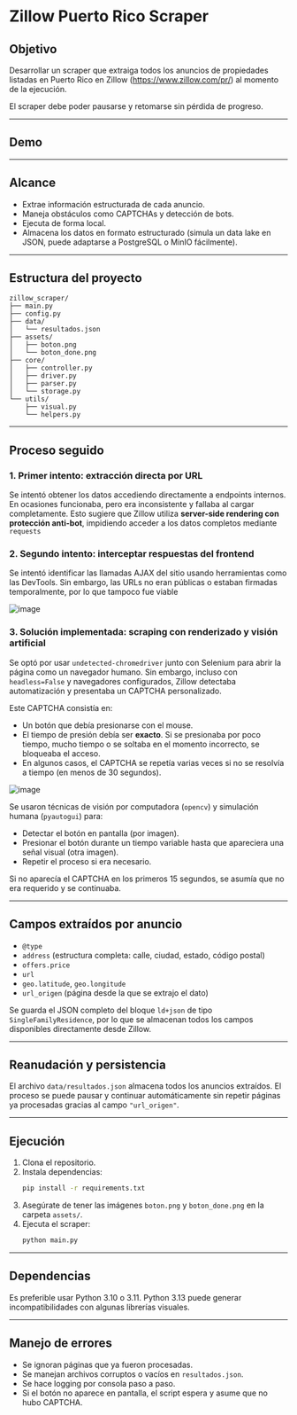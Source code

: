 

# Zillow Puerto Rico Scraper

## Objetivo

Desarrollar un scraper que extraiga todos los anuncios de propiedades listadas en Puerto Rico en Zillow (https://www.zillow.com/pr/) al momento de la ejecución.

El scraper debe poder pausarse y retomarse sin pérdida de progreso.

---

## Demo



---

## Alcance

- Extrae información estructurada de cada anuncio.
- Maneja obstáculos como CAPTCHAs y detección de bots.
- Ejecuta de forma local.
- Almacena los datos en formato estructurado (simula un data lake en JSON, puede adaptarse a PostgreSQL o MinIO fácilmente).

---

## Estructura del proyecto

```
zillow_scraper/
├── main.py
├── config.py
├── data/
│   └── resultados.json
├── assets/
│   ├── boton.png
│   └── boton_done.png
├── core/
│   ├── controller.py
│   ├── driver.py
│   ├── parser.py
│   └── storage.py
└── utils/
    ├── visual.py
    └── helpers.py
```

---

## Proceso seguido

### 1. **Primer intento: extracción directa por URL**
Se intentó obtener los datos accediendo directamente a endpoints internos. En ocasiones funcionaba, pero era inconsistente y fallaba al cargar completamente. Esto sugiere que Zillow utiliza **server-side rendering con protección anti-bot**, impidiendo acceder a los datos completos mediante `requests`

### 2. **Segundo intento: interceptar respuestas del frontend**
Se intentó identificar las llamadas AJAX del sitio usando herramientas como las DevTools. Sin embargo, las URLs no eran públicas o estaban firmadas temporalmente, por lo que tampoco fue viable

![image](https://github.com/user-attachments/assets/41bd65af-871c-4285-82da-0f97b67fda3e)

### 3. **Solución implementada: scraping con renderizado y visión artificial**
Se optó por usar `undetected-chromedriver` junto con Selenium para abrir la página como un navegador humano. Sin embargo, incluso con `headless=False` y navegadores configurados, Zillow detectaba automatización y presentaba un CAPTCHA personalizado.

Este CAPTCHA consistía en:
- Un botón que debía presionarse con el mouse.
- El tiempo de presión debía ser **exacto**. Si se presionaba por poco tiempo, mucho tiempo o se soltaba en el momento incorrecto, se bloqueaba el acceso.
- En algunos casos, el CAPTCHA se repetía varias veces si no se resolvía a tiempo (en menos de 30 segundos).

![image](https://github.com/user-attachments/assets/114dccd1-56d9-4df4-a4d8-407ac968f667)

Se usaron técnicas de visión por computadora (`opencv`) y simulación humana (`pyautogui`) para:
- Detectar el botón en pantalla (por imagen).
- Presionar el botón durante un tiempo variable hasta que apareciera una señal visual (otra imagen).
- Repetir el proceso si era necesario.

Si no aparecía el CAPTCHA en los primeros 15 segundos, se asumía que no era requerido y se continuaba.

---

## Campos extraídos por anuncio

- `@type`
- `address` (estructura completa: calle, ciudad, estado, código postal)
- `offers.price`
- `url`
- `geo.latitude`, `geo.longitude`
- `url_origen` (página desde la que se extrajo el dato)

Se guarda el JSON completo del bloque `ld+json` de tipo `SingleFamilyResidence`, por lo que se almacenan todos los campos disponibles directamente desde Zillow.

---

## Reanudación y persistencia

El archivo `data/resultados.json` almacena todos los anuncios extraídos. El proceso se puede pausar y continuar automáticamente sin repetir páginas ya procesadas gracias al campo `"url_origen"`.

---

## Ejecución

1. Clona el repositorio.
2. Instala dependencias:
   ```bash
   pip install -r requirements.txt
   ```
3. Asegúrate de tener las imágenes `boton.png` y `boton_done.png` en la carpeta `assets/`.
4. Ejecuta el scraper:
   ```bash
   python main.py
   ```

---

## Dependencias 

Es preferible usar Python 3.10 o 3.11. Python 3.13 puede generar incompatibilidades con algunas librerías visuales.

---

## Manejo de errores

- Se ignoran páginas que ya fueron procesadas.
- Se manejan archivos corruptos o vacíos en `resultados.json`.
- Se hace logging por consola paso a paso.
- Si el botón no aparece en pantalla, el script espera y asume que no hubo CAPTCHA.
